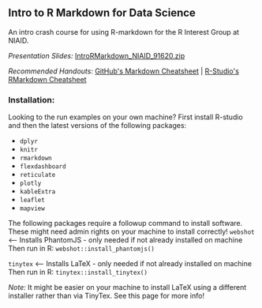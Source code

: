 ## Intro to R Markdown for Data Science

An intro crash course for using R-markdown for the R Interest Group at NIAID.


*Presentation Slides:* [IntroRMarkdown_NIAID_91620.zip](IntroRMarkdown_NIAID_91620.zip)

*Recommended Handouts:* [GitHub's Markdown Cheatsheet](https://guides.github.com/pdfs/markdown-cheatsheet-online.pdf) | [R-Studio's RMarkdown Cheatsheet](https://github.com/rstudio/cheatsheets/raw/master/rmarkdown-2.0.pdf)

### Installation:
Looking to the run examples on your own machine? First install R-studio and then the latest versions of the following packages:

* `dplyr`
* `knitr`
* `rmarkdown`
* `flexdashboard`
* `reticulate`
* `plotly`
* `kableExtra`
* `leaflet`
* `mapview`

The following packages require a followup command to install software. These might need admin rights on your machine to install correctly! 
`webshot` <-- Installs PhantomJS - only needed if not already installed on machine
Then run in R: `webshot::install_phantomjs()` 

`tinytex` <-- Installs LaTeX - only needed if not already installed on machine
Then run in R: `tinytex::install_tinytex()`

*Note:* It might be easier on your machine to install LaTeX using a different installer rather than via TinyTex. See this page for more info! 
